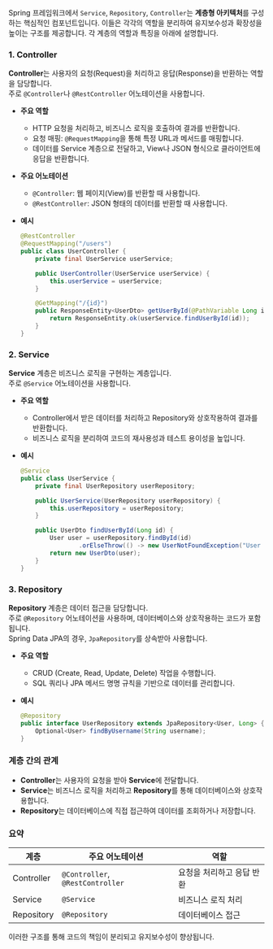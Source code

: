 Spring 프레임워크에서 `Service`, `Repository`, `Controller`는 **계층형 아키텍처**를 구성하는 핵심적인 컴포넌트입니다. 이들은 각각의 역할을 분리하여 유지보수성과 확장성을 높이는 구조를 제공합니다. 각 계층의 역할과 특징을 아래에 설명합니다.

### 1. Controller
**Controller**는 사용자의 요청(Request)을 처리하고 응답(Response)을 반환하는 역할을 담당합니다.  
주로 `@Controller`나 `@RestController` 어노테이션을 사용합니다.

- **주요 역할**  
  - HTTP 요청을 처리하고, 비즈니스 로직을 호출하여 결과를 반환합니다.
  - 요청 매핑: `@RequestMapping`을 통해 특정 URL과 메서드를 매핑합니다.
  - 데이터를 Service 계층으로 전달하고, View나 JSON 형식으로 클라이언트에 응답을 반환합니다.

- **주요 어노테이션**
  - `@Controller`: 웹 페이지(View)를 반환할 때 사용합니다.
  - `@RestController`: JSON 형태의 데이터를 반환할 때 사용합니다.

- **예시**
  ```java
  @RestController
  @RequestMapping("/users")
  public class UserController {
      private final UserService userService;

      public UserController(UserService userService) {
          this.userService = userService;
      }

      @GetMapping("/{id}")
      public ResponseEntity<UserDto> getUserById(@PathVariable Long id) {
          return ResponseEntity.ok(userService.findUserById(id));
      }
  }
  ```

### 2. Service
**Service** 계층은 비즈니스 로직을 구현하는 계층입니다.  
주로 `@Service` 어노테이션을 사용합니다.

- **주요 역할**  
  - Controller에서 받은 데이터를 처리하고 Repository와 상호작용하여 결과를 반환합니다.
  - 비즈니스 로직을 분리하여 코드의 재사용성과 테스트 용이성을 높입니다.

- **예시**
  ```java
  @Service
  public class UserService {
      private final UserRepository userRepository;

      public UserService(UserRepository userRepository) {
          this.userRepository = userRepository;
      }

      public UserDto findUserById(Long id) {
          User user = userRepository.findById(id)
                  .orElseThrow(() -> new UserNotFoundException("User not found"));
          return new UserDto(user);
      }
  }
  ```

### 3. Repository
**Repository** 계층은 데이터 접근을 담당합니다.  
주로 `@Repository` 어노테이션을 사용하며, 데이터베이스와 상호작용하는 코드가 포함됩니다.  
Spring Data JPA의 경우, `JpaRepository`를 상속받아 사용합니다.

- **주요 역할**  
  - CRUD (Create, Read, Update, Delete) 작업을 수행합니다.
  - SQL 쿼리나 JPA 메서드 명명 규칙을 기반으로 데이터를 관리합니다.

- **예시**
  ```java
  @Repository
  public interface UserRepository extends JpaRepository<User, Long> {
      Optional<User> findByUsername(String username);
  }
  ```

### 계층 간의 관계
- **Controller**는 사용자의 요청을 받아 **Service**에 전달합니다.
- **Service**는 비즈니스 로직을 처리하고 **Repository**를 통해 데이터베이스와 상호작용합니다.
- **Repository**는 데이터베이스에 직접 접근하여 데이터를 조회하거나 저장합니다.

### 요약
| 계층 | 주요 어노테이션 | 역할 |
|------|----------------|------|
| Controller | `@Controller`, `@RestController` | 요청을 처리하고 응답 반환 |
| Service | `@Service` | 비즈니스 로직 처리 |
| Repository | `@Repository` | 데이터베이스 접근 |

이러한 구조를 통해 코드의 책임이 분리되고 유지보수성이 향상됩니다.